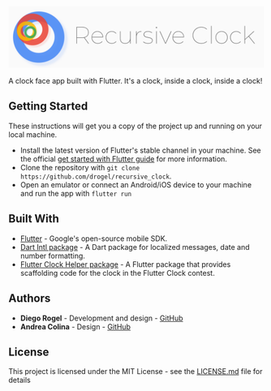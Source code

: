 ![Header](/header.png)

A clock face app built with Flutter. It's a clock, inside a clock, inside a clock!

## Getting Started

These instructions will get you a copy of the project up and running on your local machine.

* Install the latest version of Flutter's stable channel in your machine. See the official [get started with Flutter guide](https://flutter.dev/get-started/) for more information.
* Clone the repository with `git clone https://github.com/drogel/recursive_clock`.
* Open an emulator or connect an Android/iOS device to your machine and run the app with `flutter run`

## Built With

* [Flutter](https://flutter.dev/) - Google's open-source mobile SDK.
* [Dart Intl package](https://pub.dev/packages/intl) - A Dart package for localized messages, date and number formatting.
* [Flutter Clock Helper package](https://github.com/flutter/flutter_clock/tree/master/flutter_clock_helper) - A Flutter package that provides scaffolding code for the clock in the Flutter Clock contest.

## Authors

* **Diego Rogel** - Development and design - [GitHub](https://github.com/drogel)
* **Andrea Colina** - Design - [GitHub](https://github.com/andreaacolina)

## License

This project is licensed under the MIT License - see the [LICENSE.md](LICENSE.md) file for details
